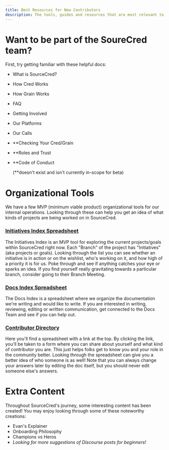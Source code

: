 ```yaml
---
title: Best Resources for New Contributors
description: The tools, guides and resources that are most relevant to people looking to start actively contributing to SourceCred.
---
```


# Want to be part of the SoureCred team?

First, try getting familiar with these helpful docs:

* What is SourceCred?
* How Cred Works
* How Grain Works
* FAQ
* Getting Involved
* Our Platforms
* Our Calls
* \*\*Checking Your Cred/Grain
* \*\*Roles and Trust
* \*\*Code of Conduct

  (\*\*doesn't exist and isn't currently in-scope for beta)

# Organizational Tools

We have a few MVP (minimum viable product) organizational tools for our internal operations. Looking through these can help you get an idea of what kinds of projects are being worked on in SourceCred.


### <ins>[Initiatives Index Spreadsheet](https://docs.google.com/spreadsheets/d/1IYNXNghAnMAGPof3f9bZZQeIGxlOHJQrUmu9qONY3KQ/edit#gid=0)</ins>

The Initiatives Index is an MVP tool for exploring the current projects/goals within SourceCred right now. Each "Branch" of the project has "Initiatives" (aka projects or goals). Looking through the list you can see whether an initiative is in action or on the wishlist, who's working on it, and how high of a priority it is for us. Poke through and see if anything catches your eye or sparks an idea. If you find yourself really gravitating towards a particular branch, consider going to their Branch Meeting.


### <ins>[Docs Index Spreadsheet](https://docs.google.com/spreadsheets/d/1IYNXNghAnMAGPof3f9bZZQeIGxlOHJQrUmu9qONY3KQ/edit#gid=0)</ins>

The Docs Index is a spreadsheet where we organize the documentation we're writing and would like to write. If you are interested in writing, reviewing, editing or written communication, get connected to the Docs Team and see if you can help out.


### <ins>[Contributor Directory](https://docs.google.com/spreadsheets/d/14cGVeH_s4eRSx0DKPZBlhel6QucAq5QzXoALr_EhBzM/edit#gid=1047682516)</ins>

Here you'll find a spreadsheet with a link at the top. By clicking the link, you'll be taken to a form where you can share about yourself and what kind of contributor you are. This just helps folks get to know you and your role in the community better. Looking through the spreadsheet can give you a better idea of who someone is as well! Note that you can always change your answers later by editing the doc itself, but you should never edit someone else's answers.


# Extra Content

Throughout SourceCred's journey,  some interesting content has been created! You may enjoy looking through some of these noteworthy creations:

[//]: # (UNSURE WHAT THESE ARE, WHERE TO FIND THEM, OR WHAT THEIR RELEVANCE IS)
* Evan's Explainer
* Onboarding Philosophy
* Champions vs Heros
* *Looking for more suggestions of Discourse posts for beginners!*
